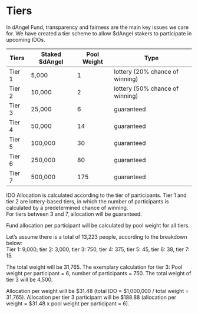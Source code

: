 # Tiers

In dAngel Fund, transparency and fairness are the main key issues we care for. We have created a tier scheme to allow $dAngel stakers to participate in upcoming IDOs.

| **Tiers** |  **Staked $dAngel**  | **Pool Weight** | **Type**                        |
| --------- | -------------------- | --------------- | ------------------------------- |
| Tier 1    | 5,000                | 1               | lottery (20% chance of winning) |
| Tier 2    | 10,000               | 2               | lottery (50% chance of winning) |
| Tier 3    | 25,000               | 6               | guaranteed                      |
| Tier 4    | 50,000               | 14              | guaranteed                      |
| Tier 5    | 100,000              | 30              | guaranteed                      |
| Tier 6    | 250,000              | 80              | guaranteed                      |
| Tier 7    | 500,000              | 175             | guaranteed                      |

IDO Allocation is calculated according to the tier of participants. Tier 1 and tier 2 are lottery-based tiers, in which the number of participants is calculated by a predetermined chance of winning.\
For tiers between 3 and 7, allocation will be guaranteed.

Fund allocation per participant will be calculated by pool weight for all tiers.

Let’s assume there is a total of 13,223 people, according to the breakdown below:\
Tier 1: 9,000; tier 2: 3,000, tier 3: 750, tier 4: 375, tier 5: 45, tier 6: 38, tier 7: 15.

The total weight will be 31,765. The exemplary calculation for tier 3: Pool weight per participant = 6, number of participants = 750. The total weight of tier 3 will be 4,500.

Allocation per weight will be $31.48 (total IDO = $1,000,000 / total weight = 31,765). Allocation per tier 3 participant will be $188.88 (allocation per weight = $31.48 x pool weight per participant = 6).
